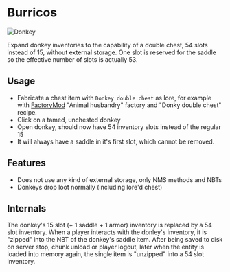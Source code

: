 Burricos
========

![Donkey](http://images.wikia.com/adventuretimewithfinnandjake/images/9/95/Donkey.png)

Expand donkey inventories to the capability of a double chest, 54 slots instead of 15, without external storage. One slot is reserved for the saddle so the effective number of slots is actually 53.

## Usage

* Fabricate a chest item with `Donkey double chest` as lore, for example with [FactoryMod](https://github.com/Civcraft/FactoryMod) "Animal husbandry" factory and "Donky double chest" recipe.
* Click on a tamed, unchested donkey
* Open donkey, should now have 54 inventory slots instead of the regular 15
* It will always have a saddle in it's first slot, which cannot be removed.

## Features

* Does not use any kind of external storage, only NMS methods and NBTs
* Donkeys drop loot normally (including lore'd chest)

## Internals

The donkey's 15 slot (+ 1 saddle + 1 armor) inventory is replaced by a 54 slot inventory. When a player interacts with the donley's inventory, it is "zipped" into the NBT of the donkey's saddle item. After being saved to disk on server stop, chunk unload or player logout, later when the entity is loaded into memory again, the single item is "unzipped" into a 54 slot inventory.
